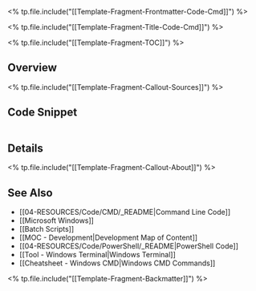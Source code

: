 <% tp.file.include("[[Template-Fragment-Frontmatter-Code-Cmd]]") %>

<% tp.file.include("[[Template-Fragment-Title-Code-Cmd]]") %>

<% tp.file.include("[[Template-Fragment-TOC]]") %>

## Overview

<% tp.file.include("[[Template-Fragment-Callout-Sources]]") %>

## Code Snippet

```powershell

```

## Details

<% tp.file.include("[[Template-Fragment-Callout-About]]") %>

## See Also

- [[04-RESOURCES/Code/CMD/_README|Command Line Code]]
- [[Microsoft Windows]]
- [[Batch Scripts]]
- [[MOC - Development|Development Map of Content]]
- [[04-RESOURCES/Code/PowerShell/_README|PowerShell Code]]
- [[Tool - Windows Terminal|Windows Terminal]]
- [[Cheatsheet - Windows CMD|Windows CMD Commands]]

<% tp.file.include("[[Template-Fragment-Backmatter]]") %>